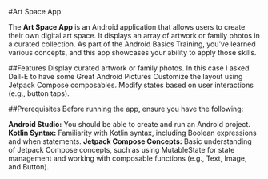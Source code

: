 #Art Space App

The **Art Space App** is an Android application that allows users to create their own digital art space. It displays an array of artwork or family photos in a curated collection. 
As part of the Android Basics Training, you’ve learned various concepts, and this app showcases your ability to apply those skills.

##Features
Display curated artwork or family photos. In this case I asked Dall-E to have some Great Android Pictures
Customize the layout using Jetpack Compose composables.
Modify states based on user interactions (e.g., button taps).

##Prerequisites
Before running the app, ensure you have the following:

**Android Studio:** You should be able to create and run an Android project.
**Kotlin Syntax:** Familiarity with Kotlin syntax, including Boolean expressions and when statements.
**Jetpack Compose Concepts:** Basic understanding of Jetpack Compose concepts, such as using MutableState for state management and working with composable functions (e.g., Text, Image, and Button).
